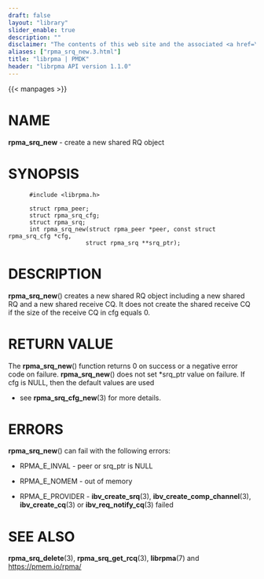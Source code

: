 ```yaml
---
draft: false
layout: "library"
slider_enable: true
description: ""
disclaimer: "The contents of this web site and the associated <a href=\"https://github.com/pmem\">GitHub repositories</a> are BSD-licensed open source."
aliases: ["rpma_srq_new.3.html"]
title: "librpma | PMDK"
header: "librpma API version 1.1.0"
---
```

{{< manpages >}}

[comment]: <> (SPDX-License-Identifier: BSD-3-Clause)
[comment]: <> (Copyright 2020-2022, Intel Corporation)

NAME
====

**rpma\_srq\_new** - create a new shared RQ object

SYNOPSIS
========

          #include <librpma.h>

          struct rpma_peer;
          struct rpma_srq_cfg;
          struct rpma_srq;
          int rpma_srq_new(struct rpma_peer *peer, const struct rpma_srq_cfg *cfg,
                          struct rpma_srq **srq_ptr);

DESCRIPTION
===========

**rpma\_srq\_new**() creates a new shared RQ object including a new
shared RQ and a new shared receive CQ. It does not create the shared
receive CQ if the size of the receive CQ in cfg equals 0.

RETURN VALUE
============

The **rpma\_srq\_new**() function returns 0 on success or a negative
error code on failure. **rpma\_srq\_new**() does not set \*srq\_ptr
value on failure. If cfg is NULL, then the default values are used

-   see **rpma\_srq\_cfg\_new**(3) for more details.

ERRORS
======

**rpma\_srq\_new**() can fail with the following errors:

-   RPMA\_E\_INVAL - peer or srq\_ptr is NULL

-   RPMA\_E\_NOMEM - out of memory

-   RPMA\_E\_PROVIDER - **ibv\_create\_srq**(3),
    **ibv\_create\_comp\_channel**(3), **ibv\_create\_cq**(3) or
    **ibv\_req\_notify\_cq**(3) failed

SEE ALSO
========

**rpma\_srq\_delete**(3), **rpma\_srq\_get\_rcq**(3), **librpma**(7) and
https://pmem.io/rpma/
